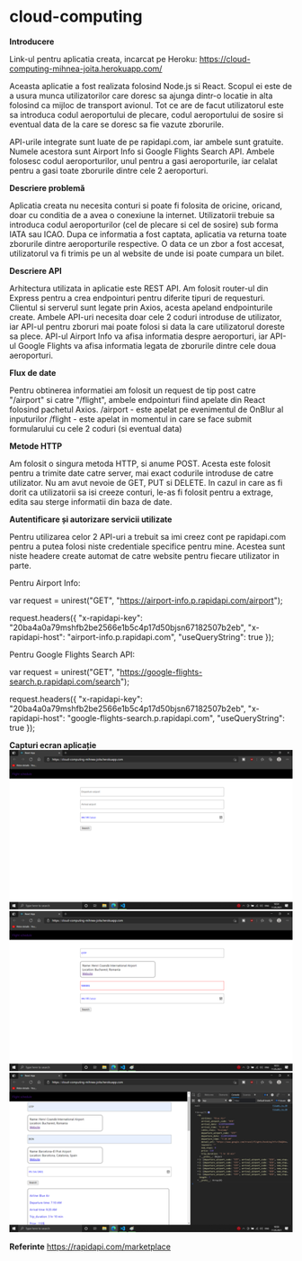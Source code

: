 # cloud-computing

**Introducere**

Link-ul pentru aplicatia creata, incarcat pe Heroku: https://cloud-computing-mihnea-joita.herokuapp.com/

Aceasta aplicatie a fost realizata folosind Node.js si React. Scopul ei este de a usura munca utilizatorilor care doresc sa ajunga dintr-o locatie in alta folosind ca mijloc de transport avionul. Tot ce are de facut utilizatorul este sa introduca codul aeroportului de plecare, codul aeroportului de sosire si eventual data de la care se doresc sa fie vazute zborurile.

API-urile integrate sunt luate de pe rapidapi.com, iar ambele sunt gratuite. Numele acestora sunt Airport Info si Google Flights Search API. Ambele folosesc codul aeroporturilor, unul pentru a gasi aeroporturile, iar celalat pentru a gasi toate zborurile dintre cele 2 aeroporturi.

**Descriere problemă**

Aplicatia creata nu necesita conturi si poate fi folosita de oricine, oricand, doar cu conditia de a avea o conexiune la internet. Utilizatorii trebuie sa introduca codul aeroporturilor (cel de plecare si cel de sosire) sub forma IATA sau ICAO. Dupa ce informatia a fost captata, aplicatia va returna toate zborurile dintre aeroporturile respective. O data ce un zbor a fost accesat, utilizatorul va fi trimis pe un al website de unde isi poate cumpara un bilet.


**Descriere API**

Arhitectura utilizata in aplicatie este REST API. Am folosit router-ul din Express pentru a crea endpointuri pentru diferite tipuri de requesturi. Clientul si serverul sunt legate prin Axios, acesta apeland endpointurile create. Ambele API-uri necesita doar cele 2 coduri introduse de utilizator, iar API-ul pentru zboruri mai poate folosi si data la care utilizatorul doreste sa plece. API-ul Airport Info va afisa informatia despre aeroporturi, iar API-ul Google Flights va afisa informatia legata de zborurile dintre cele doua aeroporturi.


**Flux de date**

Pentru obtinerea informatiei am folosit un request de tip post catre "/airport" si catre "/flight", ambele endpointuri fiind apelate din React folosind pachetul Axios.
/airport - este apelat pe evenimentul de OnBlur al inputurilor
/flight  - este apelat in momentul in care se face submit formularului cu cele 2 coduri (si eventual data)


**Metode HTTP**

Am folosit o singura metoda HTTP, si anume POST. Acesta este folosit pentru a trimite date catre server, mai exact codurile introduse de catre utilizator. Nu am avut nevoie de GET, PUT si DELETE. In cazul in care as fi dorit ca utilizatorii sa isi creeze conturi, le-as fi folosit pentru a extrage, edita sau sterge informatii din baza de date.


**Autentificare și autorizare servicii utilizate**

Pentru utilizarea celor 2 API-uri a trebuit sa imi creez cont pe rapidapi.com pentru a putea folosi niste credentiale specifice pentru mine. Acestea sunt niste headere create automat de catre website pentru fiecare utilizator in parte.

Pentru Airport Info:

var request = unirest("GET", "https://airport-info.p.rapidapi.com/airport");

request.headers({
	"x-rapidapi-key": "20ba4a0a79mshfb2be2566e1b5c4p17d50bjsn67182507b2eb",
	"x-rapidapi-host": "airport-info.p.rapidapi.com",
	"useQueryString": true
});


Pentru Google Flights Search API:

var request = unirest("GET", "https://google-flights-search.p.rapidapi.com/search");

request.headers({
  "x-rapidapi-key": "20ba4a0a79mshfb2be2566e1b5c4p17d50bjsn67182507b2eb",
  "x-rapidapi-host": "google-flights-search.p.rapidapi.com",
  "useQueryString": true
});



**Capturi ecran aplicație**
<img src="screenshots/ss1.png" />
<img src="screenshots/ss2.png" />
<img src="screenshots/ss3.png" />


**Referinte**
https://rapidapi.com/marketplace
